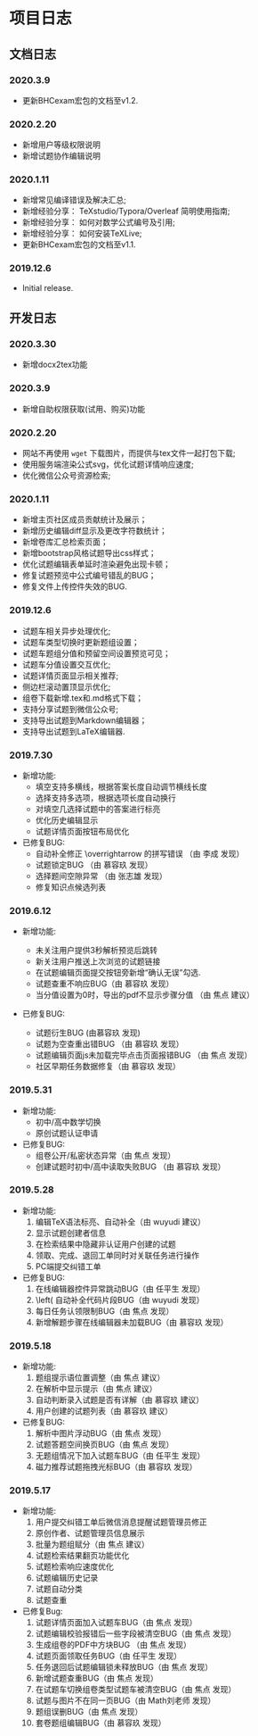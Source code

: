 # 项目日志

## 文档日志

### 2020.3.9

* 更新BHCexam宏包的文档至v1.2.

### 2020.2.20

* 新增用户等级权限说明
* 新增试题协作编辑说明

### 2020.1.11

* 新增常见编译错误及解决汇总;
* 新增经验分享： TeXstudio/Typora/Overleaf 简明使用指南;
* 新增经验分享： 如何对数学公式编号及引用;
* 新增经验分享： 如何安装TeXLive;
* 更新BHCexam宏包的文档至v1.1.


### 2019.12.6 

* Initial release.

## 开发日志

### 2020.3.30

* 新增docx2tex功能

### 2020.3.9

* 新增自助权限获取(试用、购买)功能

### 2020.2.20

* 网站不再使用 ``wget`` 下载图片，而提供与tex文件一起打包下载;
* 使用服务端渲染公式svg，优化试题详情响应速度;
* 优化微信公众号资源检索;

### 2020.1.11

* 新增主页社区成员贡献统计及展示；
* 新增历史编辑diff显示及更改字符数统计；
* 新增卷库汇总检索页面；
* 新增bootstrap风格试题导出css样式；
* 优化试题编辑表单延时渲染避免出现卡顿；
* 修复试题预览中公式编号错乱的BUG；
* 修复文件上传控件失效的BUG.


### 2019.12.6

* 试题车相关异步处理优化;
* 试题车类型切换时更新题组设置；
* 试题车题组分值和预留空间设置预览可见；
* 试题车分值设置交互优化;
* 试题详情页面显示相关推荐;
* 侧边栏滚动置顶显示优化;
* 组卷下载新增.tex和.md格式下载；
* 支持分享试题到微信公众号;
* 支持导出试题到Markdown编辑器；
* 支持导出试题到LaTeX编辑器.

### 2019.7.30

* 新增功能:
  * 填空支持多横线，根据答案长度自动调节横线长度
  * 选择支持多选项，根据选项长度自动换行
  * 对填空几选择试题中的答案进行标亮
  * 优化历史编辑显示
  * 试题详情页面按钮布局优化
* 已修复BUG:
  * 自动补全修正 \overrightarrow 的拼写错误 （由 李成 发现）
  * 试题锁定BUG （由 慕容玖 发现）
  * 选择题间空隙异常 （由 张志雄 发现）
  * 修复知识点候选列表

### 2019.6.12

* 新增功能:
  * 未关注用户提供3秒解析预览后跳转
  * 新关注用户推送上次浏览的试题链接
  * 在试题编辑页面提交按钮旁新增“确认无误”勾选.
  * 试题查重不响应BUG（由 慕容玖 发现）
  * 当分值设置为0时，导出的pdf不显示步骤分值 （由 焦点 建议）
  
* 已修复BUG:
  * 试题衍生BUG (由慕容玖 发现)
  * 试题为空查重出错BUG （由 慕容玖 发现）
  * 试题编辑页面js未加载完毕点击页面报错BUG （由 焦点 发现）
  * 社区早期任务数据修复（由 慕容玖 发现）

### 2019.5.31

* 新增功能:
  * 初中/高中数学切换
  * 原创试题认证申请
* 已修复BUG:
  * 组卷公开/私密状态异常（由 焦点 发现）
  * 创建试题时初中/高中读取失败BUG （由 慕容玖 发现）

### 2019.5.28

* 新增功能: 
  1. 编辑TeX语法标亮、自动补全（由 wuyudi 建议）
  2. 显示试题创建者信息
  3. 在检索结果中隐藏非认证用户创建的试题
  4. 领取、完成、退回工单同时对关联任务进行操作
  5. PC端提交纠错工单
* 已修复BUG:
  1. 在线编辑器控件异常跳动BUG（由 任平生 发现）
  2. \left( 自动补全代码片段BUG（由 wuyudi 发现）
  3. 每日任务认领限制BUG（由 焦点 发现）
  4. 新增解题步骤在线编辑器未加载BUG（由 慕容玖 发现）

### 2019.5.18

* 新增功能:
  1. 题组提示语位置调整（由 焦点 建议）
  2. 在解析中显示提示（由 焦点 建议）
  3. 自动判断录入试题是否有详解（由 慕容玖 建议）
  4. 用户创建的试题列表（由 慕容玖 建议）
* 已修复BUG:
  1. 解析中图片浮动BUG（由 焦点 发现）
  2. 试题答题空间换页BUG（由 焦点 发现）
  3. 无题组情况下加入试题车BUG（由 任平生 发现）
  4. 磁力推荐试题拖拽光标BUG（由 慕容玖 发现）

### 2019.5.17

* 新增功能:
    1. 用户提交纠错工单后微信消息提醒试题管理员修正
    2. 原创作者、试题管理员信息展示
    3. 批量为题组赋分（由 焦点 建议）
    4. 试题检索结果翻页功能优化
    5. 试题检索响应速度优化
    6. 试题编辑历史记录
    7. 试题自动分类
    8. 试题查重
* 已修复Bug:
    1. 试题详情页面加入试题车BUG（由 焦点 发现）
    2. 试题编辑校验报错后一些字段被清空BUG（由 焦点 发现）
    3. 生成组卷的PDF中方块BUG （由 焦点 发现）
    4. 试题页面领取任务BUG（由 任平生 发现）
    5. 任务退回后试题编辑锁未释放BUG（由 焦点 发现）
    6. 新增试题查重BUG（由 焦点 发现）
    7. 在试题车切换组卷类型试题车被清空BUG（由 焦点 发现）
    8. 试题与图片不在同一页BUG（由 Math刘老师 发现）
    9. 题组误删BUG（由 焦点 发现）
    10. 套卷题组编辑BUG（由 慕容玖 发现）

